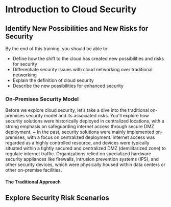 # Introduction to Cloud Security
## Identify New Possibilities and New Risks for Security
By the end of this training, you should be able to:
- Define how the shift to the cloud has created new possibilities and risks for security
- Differentiate security issues with cloud networking over traditional networking
- Explain the definition of cloud security
- Describe the new possibilities for enhanced security

### On-Premises Security Model
Before we explore cloud security, let’s take a dive into the traditional on-premises security model and its associated risks. You'll explore how security solutions were historically deployed in centralized locations, with a strong emphasis on safeguarding internet access through secure DMZ deployment. 
~ In the past, security solutions were mainly implemented on-premises, with a focus on centralized deployment. Internet access was regarded as a highly controlled resource, and devices were typically situated within a tightly secured and centralized DMZ (demilitarized zone) to regulate internet traffic. Organizations relied on specialized hardware security appliances like firewalls, intrusion prevention systems (IPS), and other security devices, which were physically housed within data centers or other on-premise facilities.

#### The Traditional Approach


## Explore Security Risk Scenarios
